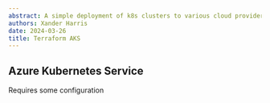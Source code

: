 ```yaml
---
abstract: A simple deployment of k8s clusters to various cloud providers.
authors: Xander Harris
date: 2024-03-26
title: Terraform AKS
---
```


## Azure Kubernetes Service

Requires some configuration
